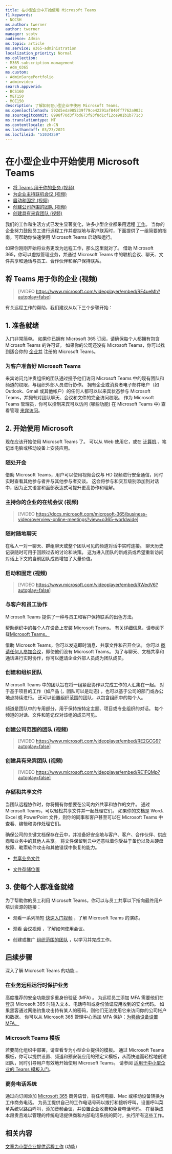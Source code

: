 ```yaml
---
title: 在小型企业中开始使用 Microsoft Teams
f1.keywords:
- NOCSH
ms.author: twerner
author: twerner
manager: scotv
audience: Admin
ms.topic: article
ms.service: o365-administration
localization_priority: Normal
ms.collection:
- M365-subscription-management
- Adm_O365
ms.custom:
- AdminSurgePortfolio
- adminvideo
search.appverid:
- BCS160
- MET150
- MOE150
description: 了解如何在小型企业中使用 Microsoft Teams。
ms.openlocfilehash: 592d5eda985239f79ce42291af840ff7762a903c
ms.sourcegitcommit: 8998f70d3f7bd673f93f8d1cf12ce981b1b771c3
ms.translationtype: MT
ms.contentlocale: zh-CN
ms.lasthandoff: 03/23/2021
ms.locfileid: "51034259"
---
```

# <a name="get-started-with-microsoft-teams-in-your-small-business"></a>在小型企业中开始使用 Microsoft Teams

- [将 Teams 用于你的业务 (视频) ](#use-teams-for-your-business-video)
- [为企业主持联机会议 (视频) ](#host-online-meetings-for-your-business-video)
- [启动和固定 (视频) ](#start-and-pin-chats-video)
- [创建公司范围的团队 (视频) ](#create-a-company-wide-team-video)
- [创建具有来宾团队 (视频) ](#create-a-team-with-guests-video)

我们的工作和生活方式已发生显著变化，许多小型企业都采用远程 [工作](https://www.microsoft.com/microsoft-teams/work-remotely?ocid=oo_support_mix_marvel_ups_support_smcteamsmb_inline)。 当你的企业努力鼓励员工进行远程工作并虚拟地与客户联系时，下面提供了一组简要的指南，可帮助你快速使用 Microsoft Teams 启动和运行。 

如果你刚刚开始将业务更改为远程工作，那么这里就对了。 借助 Microsoft 365，你可以虚拟管理业务，并通过 Microsoft Teams 中的联机会议、聊天、文件共享和通话[](https://www.microsoft.com/microsoft-teams/instant-messaging?ocid=oo_support_mix_marvel_ups_support_smcteamsmb_inline)与员工、合作伙伴和客户保持联系。 

## <a name="use-teams-for-your-business-video"></a>将 Teams 用于你的企业 (视频) 

> [!VIDEO https://www.microsoft.com/videoplayer/embed/RE4ueMh?autoplay=false]

有关远程工作的帮助，我们建议从以下三个步骤开始：

## <a name="1-get-ready"></a>1. 准备就绪 

入门非常简单。 如果你已拥有 Microsoft 365 订阅，请确保每个人都拥有包含 Microsoft Teams 的许可证。 如果你的公司还没有 Microsoft Teams，你可以找到适合你的 [企业并](https://aka.ms/TeamsBusinessBasic) 注册的 Microsoft Teams。

### <a name="get-microsoft-teams-ready-for-your-customers"></a>为客户准备好 Microsoft Teams

来宾访问允许贵组织的团队通过授予他们访问 Microsoft Teams 中的现有团队和频道的权限，与组织外部人员进行协作。 拥有企业或消费者电子邮件帐户（如 Outlook、Gmail 或其他帐户）的任何人都可以以来宾状态参与 Microsoft Teams，并拥有对团队聊天、会议和文件的完全访问权限。 作为 Microsoft Teams 管理员，你可以控制来宾可以访问 (哪些功能) 在 Microsoft Teams 中) 查看管理 [来宾访问](https://docs.microsoft.com/microsoftteams/set-up-guests)。

## <a name="2-start-using-microsoft"></a>2. 开始使用 Microsoft 

现在应该开始使用 Microsoft Teams 了。 可以从 Web 使用它，或在 [计算机](https://aka.ms/installteams) 、笔记本电脑或移动设备上安装应用。

### <a name="meet-from-anywhere"></a>随处开会

借助 Microsoft Teams，用户可以使用视频会议与 HD 视频进行安全通信，同时实时查看其他参与者并与其他参与者交谈。 这会将参与和交互级别添加到对话中，因为正文语言和面部表达式可提升更高协作和理解。

### <a name="host-online-meetings-for-your-business-video"></a>主持你的企业的在线会议 (视频) 

> [!VIDEO https://docs.microsoft.com/microsoft-365/business-video/overview-online-meetings?view=o365-worldwide]

### <a name="chat-from-anywhere"></a>随时随地聊天

在私人一对一聊天、群组聊天或整个团队可见的频道对话中实时连接。 聊天历史记录随时可用于回顾过去的讨论和决策。 这为进入团队的新成员或希望重新访问对话上下文的当前团队成员增加了大量价值。

### <a name="start-and-pin-chats-video"></a>启动和固定 (视频) 

> [!VIDEO https://www.microsoft.com/videoplayer/embed/RWedV6?autoplay=false]

### <a name="collaborate-with-customers-and-employees"></a>与客户和员工协作

Microsoft Teams 提供了一种与员工和客户保持联系的出色方法。

帮助组织中的每个人在设备上安装 Microsoft Teams。 有关详细信息，请参阅下载[Microsoft Teams。](https://aka.ms/downloadteams)

借助 Microsoft Teams，你可以发送即时消息、共享文件和召开会议。 你可以 [邀请任何人参加会议](https://support.microsoft.com/office/c61b4f61-ee62-4a06-8bf7-0a1cd302700a)，即使他们没有 Microsoft Teams。 为了与聊天、文档共享和通话进行实时协作，你可以邀请企业外部人员成为团队成员。

### <a name="create-and-organize-teams"></a>创建和组织团队

Microsoft Teams 中的团队旨在将一组紧密协作以完成工作的人汇集在一起。 对于基于项目的工作（如产品 (，团队可以是动态) ，也可以基于公司的部门或办公地点持续进行。 还可以设置组织范围的团队，以包含组织中的每个人。

频道是团队中的专用部分，用于保持按特定主题、项目或专业组织的对话。 每个频道的对话、文件和笔记仅对该组的成员可见。

### <a name="create-a-company-wide-team-video"></a>创建公司范围的团队 (视频) 

> [!VIDEO https://www.microsoft.com/videoplayer/embed/RE2GCG9?autoplay=false]

### <a name="create-a-team-with-guests-video"></a>创建具有来宾团队 (视频) 

> [!VIDEO https://www.microsoft.com/videoplayer/embed/RE1FQMp?autoplay=false]

### <a name="store-and-share-files"></a>存储和共享文件

当团队远程协作时，你将拥有你想要在公司内外共享和协作的文件。 通过 Microsoft Teams，可以轻松共享文件并一起处理它们。 如果你的文档是 Word、Excel 或 PowerPoint 文件，则你的同事和客户甚至可以在 Microsoft Teams 中查看、编辑和协作处理它们。

确保公司的关键文档保存在云中，并准备好安全地与客户、客户、合作伙伴、供应商和业务中的其他人共享。 将文件保留到云中还意味着你受益于备份以及从硬盘故障、勒索软件攻击和其他错误中恢复的能力。

- [共享业务文件](https://support.microsoft.com/office/share-your-business-files-overview-6725104a-6df7-4778-99c4-c06217dffecc)

- [文件存储位置](https://support.microsoft.com/office/where-to-store-files-c7c20284-bc94-47f4-9728-d28e9daf0790)

## <a name="3-get-everyone-ready"></a>3. 使每个人都准备就绪

为了帮助你的员工利用 Microsoft Teams，你可以与员工共享以下指向最终用户培训资源的链接：

- 观看一系列简短 [快速入门视频](https://support.microsoft.com/office/microsoft-teams-video-training-4f108e54-240b-4351-8084-b1089f0d21d7) ，了解 Microsoft Teams 的演练。

- 观看 [会议视频](https://support.microsoft.com/office/b6caa0d4-eecb-4aa0-bc75-c05f4cd907b2) ，了解如何使用会议。

- 创建或推广 [组织范围的团队](https://support.microsoft.com/office/create-an-org-wide-team-037bb27a-bcc9-48fe-8d72-44d9482420a3) ，以学习并完成工作。

## <a name="next-steps"></a>后续步骤

深入了解 Microsoft Teams 的功能...

### <a name="secure-your-business-as-it-runs-remotely"></a>在业务远程运行时保护业务

高度推荐的安全功能是多重身份验证 (MFA) 。 为远程员工添加 MFA 需要他们在登录 Microsoft 365 时输入文本、电话呼叫或身份验证应用收到的安全代码。 如果黑客通过网络钓鱼攻击持有某人的密码，则他们无法使用它来访问你的公司帐户和数据。 你可以从 Microsoft 365 管理中心添加 MFA 保护：[为移动设备设置 MFA。](https://support.microsoft.com/office/set-up-multi-factor-authentication-in-microsoft-365-business-a32541df-079c-420d-9395-9d59354f7225)

### <a name="microsoft-teams-templates"></a>Microsoft Teams 模板

若要简化组织中部署，请查看专为小型企业提供的模板。 通过 Microsoft Teams 模板，你可以提供设置、频道和预安装应用的预定义模板，从而快速而轻松地创建团队，同时引导用户有效地开始使用 Microsoft Teams。 请参阅 [适用于中小型企业的 Teams 模板入门](https://docs.microsoft.com/microsoftteams/smb-templates)。

### <a name="business-phone-system"></a>商务电话系统

通过向订阅添加 [Microsoft 365](https://aka.ms/getbusinessvoice) 商务语音，将任何电脑、Mac 或移动设备转换为工作商务电话。 为员工提供自己的工作电话号码以拨打和接听呼叫，设置呼叫菜单系统以路由呼叫，添加音频会议，并设置企业收费和免费电话号码。 在替换成本昂贵且难以管理的传统电话提供商和内部电话系统的同时，执行所有这些工作。

## <a name="related-content"></a>相关内容

[文章为小型企业提供远程工作](https://docs.microsoft.com/microsoft-365/admin/misc/empower-your-small-business-with-remote-work.md) (功能) 